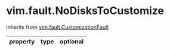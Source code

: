 vim.fault.NoDisksToCustomize
============================
inherits from [vim.fault.CustomizationFault](docs/vim.fault.CustomizationFault.md)

| property | type | optional |
|:---------|:-----|:---------|
